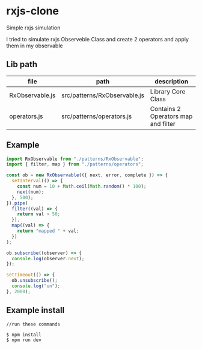 # rxjs-clone

Simple rxjs simulation

I tried to simulate rxjs Observeble Class and create 2 operators and apply them in my observable

## Lib path

| file            | path                         | description                         |
| --------------- | ---------------------------- | ----------------------------------- |
| RxObservable.js | src/patterns/RxObservable.js | Library Core Class                  |
| operators.js    | src/patterns/operators.js    | Contains 2 Operators map and filter |

## Example

```javascript
import RxObservable from "./patterns/RxObservable";
import { filter, map } from "./patterns/operators";

const ob = new RxObservable(({ next, error, complete }) => {
  setInterval(() => {
    const num = 10 + Math.ceil(Math.random() * 100);
    next(num);
  }, 500);
}).pipe(
  filter((val) => {
    return val > 50;
  }),
  map((val) => {
    return "mapped " + val;
  })
);

ob.subscribe((observer) => {
  console.log(observer.next);
});

setTimeout(() => {
  ob.unsubscribe();
  console.log("un");
}, 2000);
```

## Example install

    //run these commands

    $ npm install
    $ npm run dev
